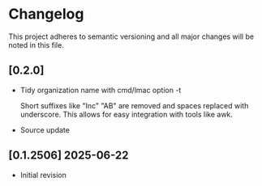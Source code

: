 # Changelog

This project adheres to semantic versioning and all major changes
will be noted in this file.

## [0.2.0]

- Tidy organization name with cmd/lmac option -t

  Short suffixes like "Inc" "AB" are removed and spaces replaced with
  underscore. This allows for easy integration with tools like awk.

- Source update

## [0.1.2506] 2025-06-22

- Initial revision
